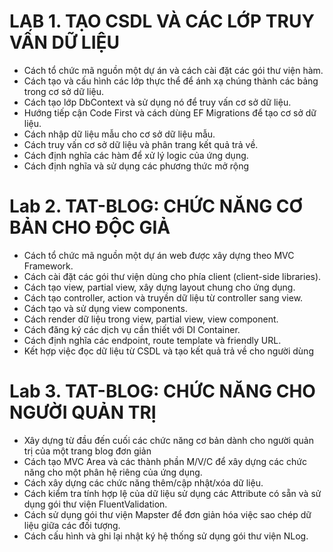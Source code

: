 # LAB 1. TẠO CSDL VÀ CÁC LỚP TRUY VẤN DỮ LIỆU

- Cách tổ chức mã nguồn một dự án và cách cài đặt các gói thư viện hàm.
- Cách tạo và cấu hình các lớp thực thể để ánh xạ chúng thành các bảng
  trong cơ sở dữ liệu.
- Cách tạo lớp DbContext và sử dụng nó để truy vấn cơ sở dữ liệu.
- Hướng tiếp cận Code First và cách dùng EF Migrations để tạo cơ sở dữ liệu.
- Cách nhập dữ liệu mẫu cho cơ sở dữ liệu mẫu.
- Cách truy vấn cơ sở dữ liệu và phân trang kết quả trả về.
- Cách định nghĩa các hàm để xử lý logic của ứng dụng.
- Cách định nghĩa và sử dụng các phương thức mở rộng

# Lab 2. TAT-BLOG: CHỨC NĂNG CƠ BẢN CHO ĐỘC GIẢ

- Cách tổ chức mã nguồn một dự án web được xây dựng theo MVC
  Framework.
- Cách cài đặt các gói thư viện dùng cho phía client (client-side libraries).
- Cách tạo view, partial view, xây dựng layout chung cho ứng dụng.
- Cách tạo controller, action và truyền dữ liệu từ controller sang view.
- Cách tạo và sử dụng view components.
- Cách render dữ liệu trong view, partial view, view component.
- Cách đăng ký các dịch vụ cần thiết với DI Container.
- Cách định nghĩa các endpoint, route template và friendly URL.
- Kết hợp việc đọc dữ liệu từ CSDL và tạo kết quả trả về cho người dùng

# Lab 3. TAT-BLOG: CHỨC NĂNG CHO NGƯỜI QUẢN TRỊ

- Xây dựng từ đầu đến cuối các chức năng cơ
  bản dành cho người quản trị của một trang blog đơn giản
- Cách tạo MVC Area và các thành phần M/V/C để xây dựng các chức năng
  cho một phân hệ riêng của ứng dụng.
- Cách xây dựng các chức năng thêm/cập nhật/xóa dữ liệu.
- Cách kiểm tra tính hợp lệ của dữ liệu sử dụng các Attribute có sẵn và sử
  dụng gói thư viện FluentValidation.
- Cách sử dụng gói thư viện Mapster để đơn giản hóa việc sao chép dữ liệu
  giữa các đối tượng.
- Cách cấu hình và ghi lại nhật ký hệ thống sử dụng gói thư viện NLog.
